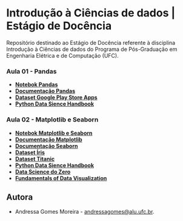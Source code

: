# Introdução à Ciências de dados | Estágio de Docência

Repositório destinado ao Estágio de Docência referente à disciplina Introdução à Ciências de dados do Programa de Pós-Graduação em Engenharia Elétrica e de Computação (UFC).

### Aula 01 - Pandas
- **[Notebok Pandas](https://github.com/andressagomes26/ciencias_dados_estagio-docencia/blob/main/Aula%2001%20-%20Pandas/Manipula%C3%A7%C3%A3o_de_Dados_Pandas.ipynb)**
- **[Documentação Pandas](https://pandas.pydata.org/)**
- **[Dataset Google Play Store Apps](https://www.kaggle.com/datasets/lava18/google-play-store-apps)**
- **[Python Data Sience Handbook](http://ww12.allitebooks.org/)**

### Aula 02 - Matplotlib e Seaborn
- **[Notebok Matplotlib e Seaborn](https://github.com/andressagomes26/ciencias_dados_estagio-docencia/blob/main/Aula%2002%20-%20Matplotlib%20e%20Seaborn/Matplotlib_Seaborn.ipynbb)**
- **[Documentação Matplotlib](https://matplotlib.org/)**
- **[Documentação Seaborn](https://seaborn.pydata.org/)**
- **[Dataset Íris](https://www.kaggle.com/datasets/saurabh00007/iriscsv)**
- **[Dataset Titanic](https://www.kaggle.com/c/titanic-dataset/data)**
- **[Python Data Sience Handbook](http://ww12.allitebooks.org/)**
- **[Data Science do Zero](https://altabooks.com.br/)**
- **[Fundamentals of Data Visualization](http://oreilly.com)**

## Autora
- Andressa Gomes Moreira - andressagomes@alu.ufc.br.
